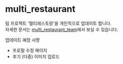 # multi_restaurant

팀 프로젝트 '멀티레스토랑'을 개인적으로 업데이트 합니다.   
자세한 문서는 [multi_restaurant_team](https://github.com/yeajinlee/multi_restaurant_team)에서 보실 수 있습니다.
   
업데이트 예정 사항
  - 프로필 수정 페이지
  - 후기 (다중) 이미지 업로드
